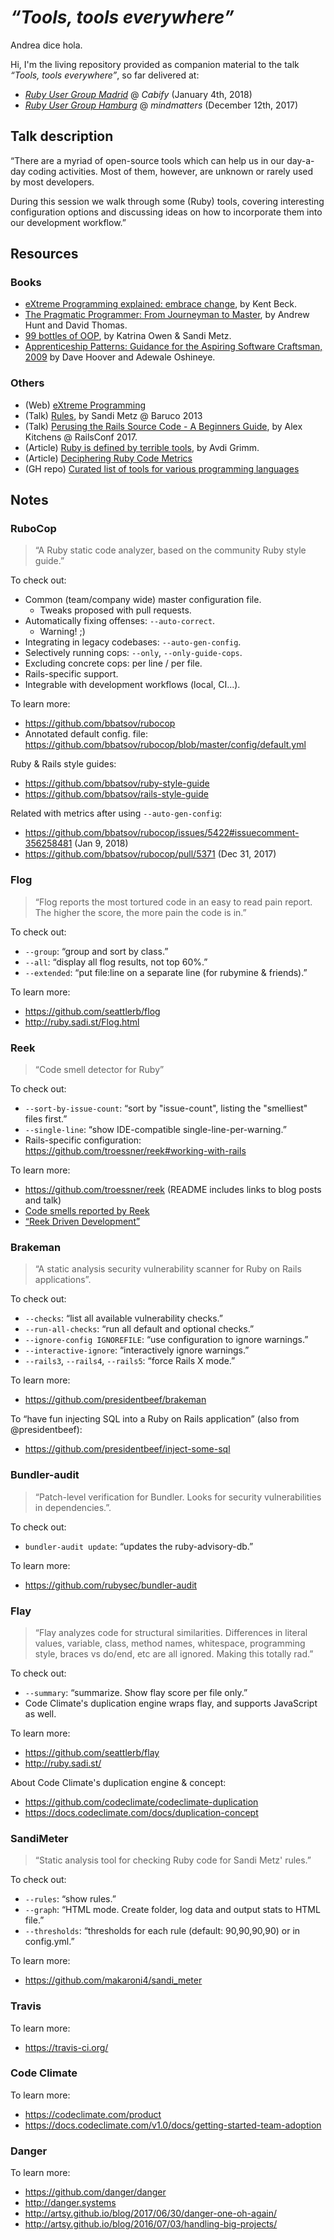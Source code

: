 # *“Tools, tools everywhere”*

Andrea dice hola.

Hi, I'm the living repository provided as companion material to the talk *“Tools, tools everywhere”*, so far delivered at:

- *[Ruby User Group Madrid](http://www.madridrb.com/topics/tools-tools-everywhere-573)* @ *Cabify* (January 4th, 2018)
- *[Ruby User Group Hamburg](http://hamburg.onruby.de/topics/tools-tools-everywhere-571)* @ *mindmatters* (December 12th, 2017)

## Talk description

“There are a myriad of open-source tools which can help us in our day-a-day coding activities.  Most of them, however, are unknown or rarely used by most developers.

During this session we walk through some (Ruby) tools, covering interesting configuration options and discussing ideas on how to incorporate them into our development workflow.”

## Resources

### Books

- [eXtreme Programming explained: embrace change](https://www.amazon.com/Extreme-Programming-Explained-Embrace-Change/dp/0321278658), by Kent Beck.
- [The Pragmatic Programmer: From Journeyman to Master](https://www.amazon.com/Pragmatic-Programmer-Journeyman-Master/dp/020161622X), by Andrew Hunt and David Thomas.
- [99 bottles of OOP](https://www.sandimetz.com/99bottles/), by Katrina Owen & Sandi Metz.
- [Apprenticeship Patterns: Guidance for the Aspiring Software Craftsman, 2009](https://www.amazon.de/Apprenticeship-Patterns-Guidance-Aspiring-Craftsman/dp/0596518382) by Dave Hoover and Adewale Oshineye.

### Others

- (Web) [eXtreme Programming](http://extremeprogramming.org)
- (Talk) [Rules](https://youtu.be/npOGOmkxuio), by Sandi Metz @ Baruco 2013
- (Talk) [Perusing the Rails Source Code - A Beginners Guide](https://www.youtube.com/watch?v=Q_MpGRfnY5s), by Alex Kitchens @ RailsConf 2017.
- (Article) [Ruby is defined by terrible tools](http://www.virtuouscode.com/2015/07/08/ruby-is-defined-by-terrible-tools/), by Avdi Grimm.
- (Article) [Deciphering Ruby Code Metrics](https://codeclimate.com/blog/deciphering-ruby-code-metrics/)
- (GH repo) [Curated list of tools for various programming languages](https://github.com/mre/awesome-static-analysis)

## Notes

### RuboCop

> “A Ruby static code analyzer, based on the community Ruby style guide.”

To check out:

- Common (team/company wide) master configuration file.
  - Tweaks proposed with pull requests.
- Automatically fixing offenses: `--auto-correct`.
  - Warning! ;)
- Integrating in legacy codebases: `--auto-gen-config`.
- Selectively running cops: `--only`, `--only-guide-cops`.
- Excluding concrete cops: per line / per file.
- Rails-specific support.
- Integrable with development workflows (local, CI...).

To learn more:

- https://github.com/bbatsov/rubocop
- Annotated default config. file: https://github.com/bbatsov/rubocop/blob/master/config/default.yml

Ruby & Rails style guides:

- https://github.com/bbatsov/ruby-style-guide
- https://github.com/bbatsov/rails-style-guide

Related with metrics after using `--auto-gen-config`:

- https://github.com/bbatsov/rubocop/issues/5422#issuecomment-356258481 (Jan 9, 2018)
- https://github.com/bbatsov/rubocop/pull/5371 (Dec 31, 2017)

### Flog

> “Flog reports the most tortured code in an easy to read pain report. The higher the score, the more pain the code is in.”

To check out:

- `--group`: “group and sort by class.”
- `--all`: “display all flog results, not top 60%.”
- `--extended`: “put file:line on a separate line (for rubymine & friends).”

To learn more:

- https://github.com/seattlerb/flog
- http://ruby.sadi.st/Flog.html

### Reek

> “Code smell detector for Ruby”

To check out:

- `--sort-by-issue-count`: “sort by "issue-count", listing the "smelliest" files first.”
- `--single-line`: “show IDE-compatible single-line-per-warning.”
- Rails-specific configuration: https://github.com/troessner/reek#working-with-rails

To learn more:

- https://github.com/troessner/reek (README includes links to blog posts and talk)
- [Code smells reported by Reek](https://github.com/troessner/reek/blob/master/docs/Code-Smells.md)
- [“Reek Driven Development”](https://github.com/troessner/reek/blob/master/docs/Reek-Driven-Development.md)

### Brakeman

> “A static analysis security vulnerability scanner for Ruby on Rails applications”.

To check out:

- `--checks`: “list all available vulnerability checks.”
- `--run-all-checks`: “run all default and optional checks.”
- `--ignore-config IGNOREFILE`: “use configuration to ignore warnings.”
- `--interactive-ignore`: “interactively ignore warnings.”
- `--rails3`, `--rails4`, `--rails5`: “force Rails X mode.”

To learn more:

- https://github.com/presidentbeef/brakeman

To “have fun injecting SQL into a Ruby on Rails application” (also from @presidentbeef):

- https://github.com/presidentbeef/inject-some-sql

### Bundler-audit

> “Patch-level verification for Bundler. Looks for security vulnerabilities in dependencies.”.

To check out:

- `bundler-audit update`: “updates the ruby-advisory-db.”

To learn more:

- https://github.com/rubysec/bundler-audit

### Flay

> “Flay analyzes code for structural similarities. Differences in literal values, variable, class, method names, whitespace, programming style, braces vs do/end, etc are all ignored. Making this totally rad.”

To check out:

- `--summary`: “summarize. Show flay score per file only.”
- Code Climate's duplication engine wraps flay, and supports JavaScript as well.

To learn more:

- https://github.com/seattlerb/flay
- http://ruby.sadi.st/

About Code Climate's duplication engine & concept:

- https://github.com/codeclimate/codeclimate-duplication
- https://docs.codeclimate.com/docs/duplication-concept

### SandiMeter

> “Static analysis tool for checking Ruby code for Sandi Metz' rules.”

To check out:

- `--rules`: “show rules.”
- `--graph`: “HTML mode. Create folder, log data and output stats to HTML file.”
- `--thresholds`: “thresholds for each rule (default: 90,90,90,90) or in config.yml.”

To learn more:

- https://github.com/makaroni4/sandi_meter

### Travis

To learn more:

- https://travis-ci.org/

### Code Climate

To learn more:

- https://codeclimate.com/product
- https://docs.codeclimate.com/v1.0/docs/getting-started-team-adoption

### Danger

To learn more:

- https://github.com/danger/danger
- http://danger.systems
- http://artsy.github.io/blog/2017/06/30/danger-one-oh-again/
- http://artsy.github.io/blog/2016/07/03/handling-big-projects/
